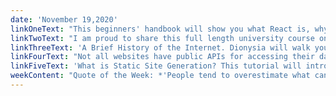 ```yaml
---
date: 'November 19,2020'
linkOneText: "This beginners' handbook will show you what React is, why so many developer jobs require it, and how to install it. You'll also learn how to use the fundamental building blocks of a React app: Components, State, and Props. (30 minute read): https://www.freecodecamp.org/news/react-beginner-handbook/"
linkTwoText: "I am proud to share this full length university course on Linear Algebra with you. Linear Algebra is a key skill for doing advanced machine learning, data science, and even some forms of game development. You'll learn Gaussian reduction, vector spaces, linear maps, determinants, eigenvalues and more. (20 hour YouTube Course + free textbook): https://www.freecodecamp.org/news/linear-algebra-full-course/"
linkThreeText: 'A Brief History of the Internet. Dionysia will walk you through 60 years of history as she shows you who invented the key technologies and how these work together to connect us all. (15 minute read): https://www.freecodecamp.org/news/brief-history-of-the-internet/'
linkFourText: "Not all websites have public APIs for accessing their data. Fortunately, Python has a powerful library called Beautiful Soup that you can use to 'screen scrape' websites. This course will show you how to use this powerful data collection tool. (1 hour YouTube course): https://www.freecodecamp.org/news/how-to-scrape-websites-with-python/"
linkFiveText: 'What is Static Site Generation? This tutorial will introduce you to a static web development framework called Next.js and show you how to use it to build light-weight web apps. (8 minute read): https://www.freecodecamp.org/news/static-site-generation-with-nextjs/'
weekContent: "Quote of the Week: *'People tend to overestimate what can be done in one year and to underestimate what can be done in five or ten years.'* — JCR Licklider, co-creator of the internet"
---
```

